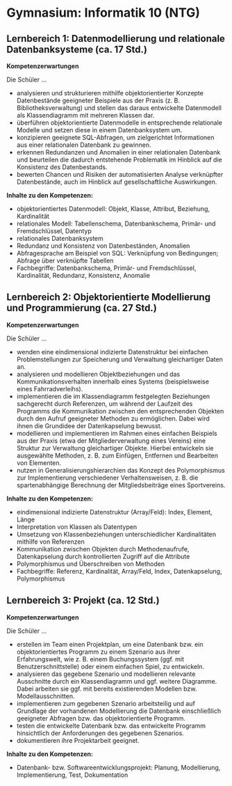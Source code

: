# Gymnasium: Informatik 10 (NTG)

## Lernbereich 1: Datenmodellierung und relationale Datenbanksysteme (ca. 17 Std.)

**Kompetenzerwartungen**

Die Schüler ...

- analysieren und strukturieren mithilfe objektorientierter Konzepte Datenbestände geeigneter Beispiele aus der Praxis (z. B. Bibliotheksverwaltung) und stellen das daraus entwickelte Datenmodell als Klassendiagramm mit mehreren Klassen dar.
- überführen objektorientierte Datenmodelle in entsprechende relationale Modelle und setzen diese in einem Datenbanksystem um.
- konzipieren geeignete SQL-Abfragen, um zielgerichtet Informationen aus einer relationalen Datenbank zu gewinnen.
- erkennen Redundanzen und Anomalien in einer relationalen Datenbank und beurteilen die dadurch entstehende Problematik im Hinblick auf die Konsistenz des Datenbestands.
- bewerten Chancen und Risiken der automatisierten Analyse verknüpfter Datenbestände, auch im Hinblick auf gesellschaftliche Auswirkungen.

**Inhalte zu den Kompetenzen:**

- objektorientiertes Datenmodell: Objekt, Klasse, Attribut, Beziehung, Kardinalität
- relationales Modell: Tabellenschema, Datenbankschema, Primär- und Fremdschlüssel, Datentyp
- relationales Datenbanksystem
- Redundanz und Konsistenz von Datenbeständen, Anomalien
- Abfragesprache am Beispiel von SQL: Verknüpfung von Bedingungen; Abfrage über verknüpfte Tabellen
- Fachbegriffe: Datenbankschema, Primär- und Fremdschlüssel, Kardinalität, Redundanz, Konsistenz, Anomalie

## Lernbereich 2: Objektorientierte Modellierung und Programmierung (ca. 27 Std.)

**Kompetenzerwartungen**

Die Schüler ...

- wenden eine eindimensional indizierte Datenstruktur bei einfachen Problemstellungen zur Speicherung und Verwaltung gleichartiger Daten an.
- analysieren und modellieren Objektbeziehungen und das Kommunikationsverhalten innerhalb eines Systems (beispielsweise eines Fahrradverleihs).
- implementieren die im Klassendiagramm festgelegten Beziehungen sachgerecht durch Referenzen, um während der Laufzeit des Programms die Kommunikation zwischen den entsprechenden Objekten durch den Aufruf geeigneter Methoden zu ermöglichen. Dabei wird ihnen die Grundidee der Datenkapselung bewusst.
- modellieren und implementieren im Rahmen eines einfachen Beispiels aus der Praxis (etwa der Mitgliederverwaltung eines Vereins) eine Struktur zur Verwaltung gleichartiger Objekte. Hierbei entwickeln sie ausgewählte Methoden, z. B. zum Einfügen, Entfernen und Bearbeiten von Elementen.
- nutzen in Generalisierungshierarchien das Konzept des Polymorphismus zur Implementierung verschiedener Verhaltensweisen, z. B. die spartenabhängige Berechnung der Mitgliedsbeiträge eines Sportvereins.

**Inhalte zu den Kompetenzen:**

- eindimensional indizierte Datenstruktur (Array/Feld): Index, Element, Länge
- Interpretation von Klassen als Datentypen
- Umsetzung von Klassenbeziehungen unterschiedlicher Kardinalitäten mithilfe von Referenzen
- Kommunikation zwischen Objekten durch Methodenaufrufe, Datenkapselung durch kontrollierten Zugriff auf die Attribute
- Polymorphismus und Überschreiben von Methoden
- Fachbegriffe: Referenz, Kardinalität, Array/Feld, Index, Datenkapselung, Polymorphismus

## Lernbereich 3: Projekt (ca. 12 Std.)

**Kompetenzerwartungen**

Die Schüler ...

- erstellen im Team einen Projektplan, um eine Datenbank bzw. ein objektorientiertes Programm zu einem Szenario aus ihrer Erfahrungswelt, wie z. B. einem Buchungssystem (ggf. mit Benutzerschnittstelle) oder einem einfachen Spiel, zu entwickeln.
- analysieren das gegebene Szenario und modellieren relevante Ausschnitte durch ein Klassendiagramm und ggf. weitere Diagramme. Dabei arbeiten sie ggf. mit bereits existierenden Modellen bzw. Modellausschnitten.
- implementieren zum gegebenen Szenario arbeitsteilig und auf Grundlage der vorhandenen Modellierung die Datenbank einschließlich geeigneter Abfragen bzw. das objektorientierte Programm.
- testen die entwickelte Datenbank bzw. das entwickelte Programm hinsichtlich der Anforderungen des gegebenen Szenarios.
- dokumentieren ihre Projektarbeit geeignet.

**Inhalte zu den Kompetenzen:**

- Datenbank- bzw. Softwareentwicklungsprojekt: Planung, Modellierung, Implementierung, Test, Dokumentation